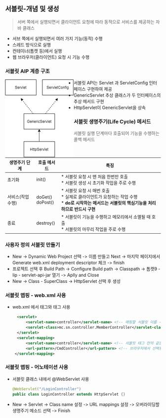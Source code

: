 ## 서블릿-개념 및 생성

> 서버 쪽에서 실행되면서 클라이언트 요청에 따라 동적으로 서비스를 제공하는 자바 클래스

* 서브 쪽에서 실행되면서 여러 가지 기능(동적) 수행
* 스레드 방식으로 실행
* 컨테이너(톰캣 등)에서 실행
* 웹 브라우저(클라이언트) 요청 시 기능 수행



### 서블릿 AIP 계층 구조

<img src="./서블릿계층구조.jpg" align=left>

* 서블릿 API는 Servlet 과 ServletConfig 인터페이스 구현하여 제공
* GenericServlet 추상 클래스가 두 인터페이스의 추상 메서드 구현
* HttpServlet이 GenericServlet을 상속



### 서블릿 생명주기(Life Cycle) 메서드

> 서블릿 실행 단계마다 호출되어 기능을 수행하는 콜백 메서드

| 생명주기 단계    | 호출 메서드         | 특징                                                         |
| ---------------- | ------------------- | ------------------------------------------------------------ |
| 초기화           | init()              | * 서블릿 요청 시 맨 처음 한번만 호출<br>* 서블릿 생성 시 초기화 작업을 주로 수행 |
| 서비스(작업수행) | doGet()<br>doPost() | * 서블릿 요청 시 매번 호출<br>* 실제로 클라이언트가 요청하는 작업 수행<br>* **do로 시작하는 메서드는 서블릿의 핵심기능을 처리하므로 반드시 구현** |
| 종료             | destroy()           | * 서블릿이 기능을 수행하고 메모리에서 소멸될 때 호출<br>* 서블릿의 마무리 작업을 주로 수행 |



### 사용자 정의 서블릿 만들기

* New -> Dynamic Web Project 선택 -> 이름 만들고 Next -> 마지막 페이지에서 Generate web.xml deployment descriptor 체크 -> finish
* 프로젝트 선택 후 Build Path -> Configure Build path -> Classpath -> 톰캣9 - lip - servlet-api-jar 열기 -> Aplly and Close
* New -> Class - SuperClass -> HttpServlet 선택 후 생성



### 서블릿 맵핑 - web.xml 사용

* web.xml 에서 <servlet> 태그와 <servlet-mapping> 태그 사용

  ```xml
    <servlet>
    	<servlet-name>controller</servlet-name> <!-- 매핑할 서블릿 이름 -->
    	<servlet-class>mc.sn.controller.MemberController</servlet-class> <!-- 실제로 기능을 수행할 서블릿 클래스 설정 -->
    </servlet>	
    <servlet-mapping>
    	<servlet-name>controller</servlet-name>	<!-- 서블릿 태그 안의 같은 이름으로 연결 -->
    	<url-pattern>/CmdController</url-pattern> <!-- 브라우저에서 선택된 서블릿 클래스를 대신할 이름 -->
   </servlet-mapping>      
  ```



### 서블릿 맵핑 - 어노테이션 사용

* 서블릿 클래스 내에서 @WebServlet 사용

  ```java
  @WebServlet("/LoginController") 
  public class LoginController extends HttpServlet {}
  ```

* New -> Servlet -> Class name 설정 -> URL mappings 설정 -> 오버라이딩할 생명주기 메소드 선택 -> Finish
